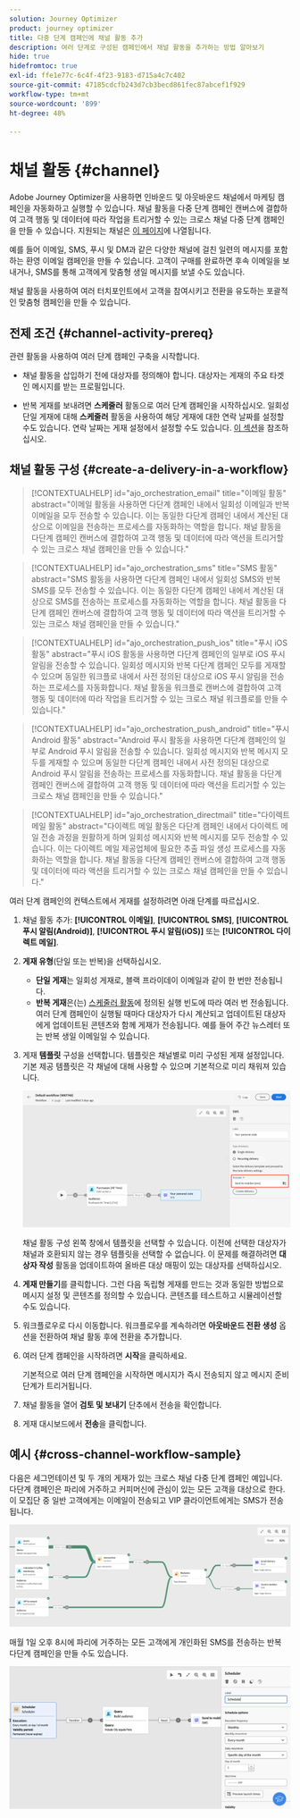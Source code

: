 ```yaml
---
solution: Journey Optimizer
product: journey optimizer
title: 다중 단계 캠페인에 채널 활동 추가
description: 여러 단계로 구성된 캠페인에서 채널 활동을 추가하는 방법 알아보기
hide: true
hidefromtoc: true
exl-id: ffe1e77c-6c4f-4f23-9183-d715a4c7c402
source-git-commit: 47185cdcfb243d7cb3becd861fec87abcef1f929
workflow-type: tm+mt
source-wordcount: '899'
ht-degree: 48%

---
```


# 채널 활동 {#channel}

Adobe Journey Optimizer을 사용하면 인바운드 및 아웃바운드 채널에서 마케팅 캠페인을 자동화하고 실행할 수 있습니다. 채널 활동을 다중 단계 캠페인 캔버스에 결합하여 고객 행동 및 데이터에 따라 작업을 트리거할 수 있는 크로스 채널 다중 단계 캠페인을 만들 수 있습니다. 지원되는 채널은 [이 페이지](../../channels/gs-channels.md)에 나열됩니다.

예를 들어 이메일, SMS, 푸시 및 DM과 같은 다양한 채널에 걸친 일련의 메시지를 포함하는 환영 이메일 캠페인을 만들 수 있습니다. 고객이 구매를 완료하면 후속 이메일을 보내거나, SMS를 통해 고객에게 맞춤형 생일 메시지를 보낼 수도 있습니다.

채널 활동을 사용하여 여러 터치포인트에서 고객을 참여시키고 전환을 유도하는 포괄적인 맞춤형 캠페인을 만들 수 있습니다.

## 전제 조건 {#channel-activity-prereq}

관련 활동을 사용하여 여러 단계 캠페인 구축을 시작합니다.

* 채널 활동을 삽입하기 전에 대상자를 정의해야 합니다. 대상자는 게재의 주요 타겟인 메시지를 받는 프로필입니다.

* 반복 게재를 보내려면 **스케줄러** 활동으로 여러 단계 캠페인을 시작하십시오. 일회성 단일 게재에 대해 **스케줄러** 활동을 사용하여 해당 게재에 대한 연락 날짜를 설정할 수도 있습니다. 연락 날짜는 게재 설정에서 설정할 수도 있습니다. [이 섹션](scheduler.md)을 참조하십시오.

## 채널 활동 구성 {#create-a-delivery-in-a-workflow}

>[!CONTEXTUALHELP]
>id="ajo_orchestration_email"
>title="이메일 활동"
>abstract="이메일 활동을 사용하면 다단계 캠페인 내에서 일회성 이메일과 반복 이메일을 모두 전송할 수 있습니다. 이는 동일한 다단계 캠페인 내에서 계산된 대상으로 이메일을 전송하는 프로세스를 자동화하는 역할을 합니다. 채널 활동을 다단계 캠페인 캔버스에 결합하여 고객 행동 및 데이터에 따라 액션을 트리거할 수 있는 크로스 채널 캠페인을 만들 수 있습니다."

>[!CONTEXTUALHELP]
>id="ajo_orchestration_sms"
>title="SMS 활동"
>abstract="SMS 활동을 사용하면 다단계 캠페인 내에서 일회성 SMS와 반복 SMS를 모두 전송할 수 있습니다. 이는 동일한 다단계 캠페인 내에서 계산된 대상으로 SMS를 전송하는 프로세스를 자동화하는 역할을 합니다. 채널 활동을 다단계 캠페인 캔버스에 결합하여 고객 행동 및 데이터에 따라 액션을 트리거할 수 있는 크로스 채널 캠페인을 만들 수 있습니다."

>[!CONTEXTUALHELP]
>id="ajo_orchestration_push_ios"
>title="푸시 iOS 활동"
>abstract="푸시 iOS 활동을 사용하면 다단계 캠페인의 일부로 iOS 푸시 알림을 전송할 수 있습니다. 일회성 메시지와 반복 다단계 캠페인 모두를 게재할 수 있으며 동일한 워크플로 내에서 사전 정의된 대상으로 iOS 푸시 알림을 전송하는 프로세스를 자동화합니다. 채널 활동을 워크플로 캔버스에 결합하여 고객 행동 및 데이터에 따라 작업을 트리거할 수 있는 크로스 채널 워크플로를 만들 수 있습니다."

>[!CONTEXTUALHELP]
>id="ajo_orchestration_push_android"
>title="푸시 Android 활동"
>abstract="Android 푸시 활동을 사용하면 다단계 캠페인의 일부로 Android 푸시 알림을 전송할 수 있습니다. 일회성 메시지와 반복 메시지 모두를 게재할 수 있으며 동일한 다단계 캠페인 내에서 사전 정의된 대상으로 Android 푸시 알림을 전송하는 프로세스를 자동화합니다. 채널 활동을 다단계 캠페인 캔버스에 결합하여 고객 행동 및 데이터에 따라 액션을 트리거할 수 있는 크로스 채널 캠페인을 만들 수 있습니다."

>[!CONTEXTUALHELP]
>id="ajo_orchestration_directmail"
>title="다이렉트 메일 활동"
>abstract="다이렉트 메일 활동은 다단계 캠페인 내에서 다이렉트 메일 전송 과정을 원활하게 하며 일회성 메시지와 반복 메시지를 모두 전송할 수 있습니다. 이는 다이렉트 메일 제공업체에 필요한 추출 파일 생성 프로세스를 자동화하는 역할을 합니다. 채널 활동을 다단계 캠페인 캔버스에 결합하여 고객 행동 및 데이터에 따라 액션을 트리거할 수 있는 크로스 채널 캠페인을 만들 수 있습니다."

여러 단계 캠페인의 컨텍스트에서 게재를 설정하려면 아래 단계를 따르십시오.

1. 채널 활동 추가: **[!UICONTROL 이메일]**, **[!UICONTROL SMS]**, **[!UICONTROL 푸시 알림(Android)]**, **[!UICONTROL 푸시 알림(iOS)]** 또는 **[!UICONTROL 다이렉트 메일]**.

1. **게재 유형**(단일 또는 반복)을 선택하십시오.

   * **단일 게재**&#x200B;는 일회성 게재로, 블랙 프라이데이 이메일과 같이 한 번만 전송됩니다.
   * **반복 게재**&#x200B;은(는) [스케줄러 활동](scheduler.md)에 정의된 실행 빈도에 따라 여러 번 전송됩니다. 여러 단계 캠페인이 실행될 때마다 대상자가 다시 계산되고 업데이트된 대상자에게 업데이트된 콘텐츠와 함께 게재가 전송됩니다. 예를 들어 주간 뉴스레터 또는 반복 생일 이메일일 수 있습니다.

1. 게재 **템플릿** 구성을 선택합니다. 템플릿은 채널별로 미리 구성된 게재 설정입니다. 기본 제공 템플릿은 각 채널에 대해 사용할 수 있으며 기본적으로 미리 채워져 있습니다.

   ![](../assets/delivery-activity-in-wf.png)

   채널 활동 구성 왼쪽 창에서 템플릿을 선택할 수 있습니다. 이전에 선택한 대상자가 채널과 호환되지 않는 경우 템플릿을 선택할 수 없습니다. 이 문제를 해결하려면 **대상자 작성** 활동을 업데이트하여 올바른 대상 매핑이 있는 대상자를 선택하십시오.

1. **게재 만들기**&#x200B;를 클릭합니다. 그런 다음 독립형 게재를 만드는 것과 동일한 방법으로 메시지 설정 및 콘텐츠를 정의할 수 있습니다. 콘텐츠를 테스트하고 시뮬레이션할 수도 있습니다.

1. 워크플로우로 다시 이동합니다. 워크플로우를 계속하려면 **아웃바운드 전환 생성** 옵션을 전환하여 채널 활동 후에 전환을 추가합니다.

1. 여러 단계 캠페인을 시작하려면 **시작**&#x200B;을 클릭하세요.

   기본적으로 여러 단계 캠페인을 시작하면 메시지가 즉시 전송되지 않고 메시지 준비 단계가 트리거됩니다.

1. 채널 활동을 열어 **검토 및 보내기** 단추에서 전송을 확인합니다.

1. 게재 대시보드에서 **전송**&#x200B;을 클릭합니다.

## 예시 {#cross-channel-workflow-sample}

다음은 세그먼테이션 및 두 개의 게재가 있는 크로스 채널 다중 단계 캠페인 예입니다. 다단계 캠페인은 파리에 거주하고 커피머신에 관심이 있는 모든 고객을 대상으로 한다. 이 모집단 중 일반 고객에게는 이메일이 전송되고 VIP 클라이언트에게는 SMS가 전송됩니다.

![](../assets/workflow-channel-example.png)

<!--
description, which use case you can perform (common other activities that you can link before of after the activity)

how to add and configure the activity

example of a configured activity within a workflow
The Email delivery activity allows you to configure the sending an email in a workflow. 

-->

매월 1일 오후 8시에 파리에 거주하는 모든 고객에게 개인화된 SMS를 전송하는 반복 다단계 캠페인을 만들 수도 있습니다.

![](../assets/workflow-channel-example2.png)

<!-- Scheduled emails available?

This can be a single send email and sent just once, or it can be a recurring email.
* Single send emails are standard emails, sent once.
* Recurring emails allow you to send the same email multiple times to different targets over a defined period. You can aggregate the deliveries per period in order to get reports that correspond to your needs.

When linked to a scheduler, you can define recurring emails.
Email recipients are defined upstream of the activity in the same workflow, via an Audience targeting activity.

-->


<!--The message preparation is triggered according to the workflow execution parameters. From the message dashboard, you can select whether to request or not a manual confirmation to send the message (required by default). You can start the workflow manually or place a scheduler activity in the workflow to automate execution.-->
